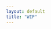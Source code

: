 ```yaml
---
layout: default
title: "WIP"
---
```


<div style="height: 330px; width: 260px; margin: auto; margin-top: 100px;">
<div class="pixelart-to-css"></div></div>



